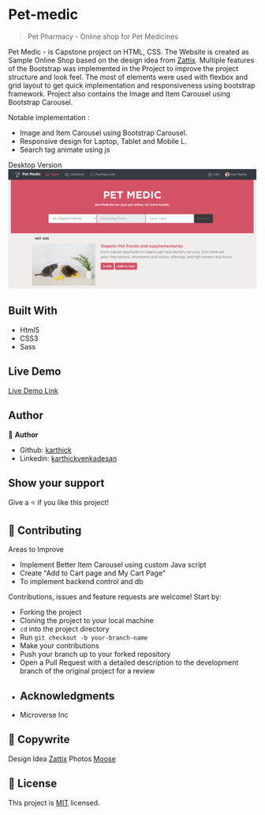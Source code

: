 # Pet-medic
> Pet Pharmacy - Online shop for Pet Medicines 

Pet Medic - is Capstone project on HTML, CSS. The Website is created as Sample Online Shop based on the design idea from [Zattix](https://www.behance.net/gallery/24796463/ZATTIX). Multiple features of the Bootstrap was implemented in the Project to improve the project structure and look feel. The most of elements were used with flexbox and grid layout to get quick implementation and responsiveness using bootstrap framework. Project also contains the Image and Item Carousel using Bootstrap Carousel.

Notable implementation :
  * Image and Item Carousel using Bootstrap Carousel.
  * Responsive design for Laptop, Tablet and Mobile L.
  * Search tag animate using js

Desktop Version
![screenshot](/images/screenshots/screen1.png)


## Built With

- Html5
- CSS3
- Sass

## Live Demo

[Live Demo Link](https://rawcdn.githack.com/karthi07/pet-medic/c6af7140b57a37770bf2beb3584dc280ba4eed95/index.html)


## Author

👤 **Author**

- Github: [karthick](https://github.com/karthi07)
- Linkedin: [karthickvenkadesan](https://www.linkedin.com/in/karthickvenkadesan)

## Show your support

Give a ⭐️ if you like this project!

## 🤝 Contributing

Areas to Improve
- Implement Better Item Carousel using custom Java script
- Create "Add to Cart page and My Cart Page"
- To implement backend control and db

Contributions, issues and feature requests are welcome! Start by:
* Forking the project
* Cloning the project to your local machine
* `cd` into the project directory
* Run `git checkout -b your-branch-name`
* Make your contributions
* Push your branch up to your forked repository
* Open a Pull Request with a detailed description to the development branch of the original project for a review
* ## Acknowledgments

- Microverse Inc

## 📝 Copywrite

Design Idea [Zattix](https://www.behance.net/gallery/24796463/ZATTIX)
Photos [Moose](https://photos.icons8.com/photos/a-friend-in-need-is-a-friend-indeed--5ac23fd78b65880001e4b29e)

## 📝 License

This project is [MIT](https://opensource.org/licenses/MIT) licensed.
